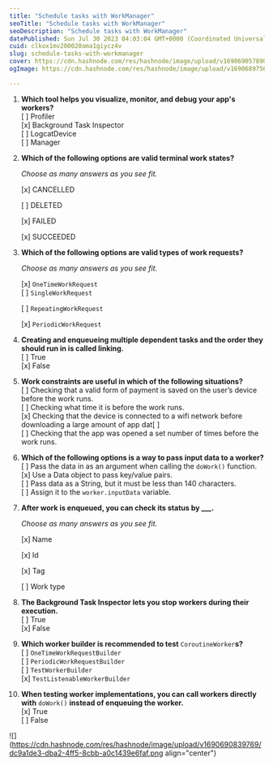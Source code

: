 ```yaml
---
title: "Schedule tasks with WorkManager"
seoTitle: "Schedule tasks with WorkManager"
seoDescription: "Schedule tasks with WorkManager"
datePublished: Sun Jul 30 2023 04:03:04 GMT+0000 (Coordinated Universal Time)
cuid: clkox1mv200020ama1giycz4v
slug: schedule-tasks-with-workmanager
cover: https://cdn.hashnode.com/res/hashnode/image/upload/v1690690578901/c3a2bb5d-0083-4e42-996b-be36f60078da.png
ogImage: https://cdn.hashnode.com/res/hashnode/image/upload/v1690689756854/03518ee8-16eb-4d78-be8b-7e2e16b167e5.png

---
```


1. **Which tool helps you visualize, monitor, and debug your app's workers?**  
    \[ \] Profiler  
    \[x\] Background Task Inspector  
    \[ \] LogcatDevice  
    \[ \] Manager
    
2. **Which of the following options are valid terminal work states?**
    
    *Choose as many answers as you see fit.*
    
    \[x\] CANCELLED
    
    \[ \] DELETED
    
    \[x\] FAILED
    
    \[x\] SUCCEEDED
    
3. **Which of the following options are valid types of work requests?**
    
    *Choose as many answers as you see fit.*
    
    \[x\] `OneTimeWorkRequest`  
    \[ \] `SingleWorkRequest`
    
    \[ \] `RepeatingWorkRequest`
    
    \[x\] `PeriodicWorkRequest`
    
4. **Creating and enqueueing multiple dependent tasks and the order they should run in is called linking.**  
    \[ \] True  
    \[x\] False
    
5. **Work constraints are useful in which of the following situations?**  
    \[ \] Checking that a valid form of payment is saved on the user’s device before the work runs.  
    \[ \] Checking what time it is before the work runs.  
    \[x\] Checking that the device is connected to a wifi network before downloading a large amount of app dat\[ \]  
    \[ \] Checking that the app was opened a set number of times before the work runs.
    
6. **Which of the following options is a way to pass input data to a worker?**  
    \[ \] Pass the data in as an argument when calling the `doWork()` function.  
    \[x\] Use a Data object to pass key/value pairs.  
    \[ \] Pass data as a String, but it must be less than 140 characters.  
    \[ \] Assign it to the `worker.inputData` variable.
    
7. **After work is enqueued, you can check its status by \_\_\_.**
    
    *Choose as many answers as you see fit.*
    
    \[x\] Name
    
    \[x\] Id
    
    \[x\] Tag
    
    \[ \] Work type
    
8. **The Background Task Inspector lets you stop workers during their execution.**  
    \[ \] True  
    \[x\] False
    
9. **Which worker builder is recommended to test** `CoroutineWorker`**s?**  
    \[ \] `OneTimeWorkRequestBuilder`  
    \[ \] `PeriodicWorkRequestBuilder`  
    \[ \] `TestWorkerBuilder`  
    \[x\] `TestListenableWorkerBuilder`
    
10. **When testing worker implementations, you can call workers directly with** `doWork()` **instead of enqueuing the worker.**  
    \[x\] True  
    \[ \] False
    

![](https://cdn.hashnode.com/res/hashnode/image/upload/v1690690839769/dc9a1de3-dba2-4ff5-8cbb-a0c1439e6faf.png align="center")